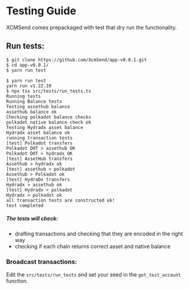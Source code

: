 # Testing Guide


XCMSend comes prepackaged with test that dry run the functionality. 


## Run tests:  
```shell
$ git clone https://github.com/XcmSend/app-v0.0.1.git  
$ cd app-v0.0.1/
$ yarn run test
```

```
$ yarn run test
yarn run v1.22.19
$ npx tsx src/tests/run_tests.ts
Running tests
Running Balance tests
Testing assethub balance
assethub balance ok
Checking polkadot balance checks
polkadot native balance check ok
Testing Hydradx asset balance
Hydradx asset balance ok
running transaction tests
[test] Polkadot transfers
Polkadot DOT > assethub OK
Polkadot DOT > hydradx OK
[test] AssetHub transfers
Assethub > hydradx ok
[test] assethub > polkadot
Assethub > Polkadot ok
[test] HydraDx transfers
Hydradx > assethub ok
[test] Hydradx > polkadot
Hydradx > polkadot ok
all transaction tests are constructed ok!
test completed
```

##### The tests will check:   
 -  drafting transactions and checking that they are encoded in the right way    
 -  checking if each chain returns correct asset and native balance    



### Broadcast transactions:  
Edit the `src/tests/run_tests` and set your seed in the `get_test_account` function.  

